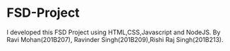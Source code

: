 # FSD-Project
I developed this FSD Project using HTML,CSS,Javascript and NodeJS. By Ravi Mohan(201B207), Ravinder Singh(201B209),Rishi Raj Singh(201B213).

